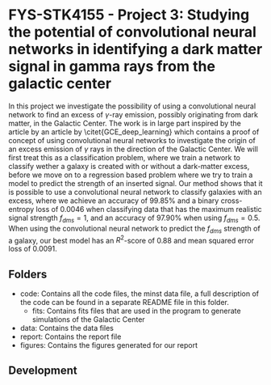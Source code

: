 # FYS-STK4155 - Project 3: Studying the potential of convolutional neural networks in identifying a dark matter signal in gamma rays from the galactic center

In this project we investigate the possibility of using a convolutional neural network to find an excess of $\gamma$-ray emission, possibly originating from dark matter, in the Galactic Center. The work is in large part inspired by the article by an article by \citet{GCE_deep_learning} which contains a proof of concept of using convolutional neural networks to investigate the origin of an excess emission of $\gamma$ rays in the direction of the Galactic Center. We will first treat this as a classification problem, where we train a network to classify wether a galaxy is created with or without a dark-matter excess, before we move on to a regression based problem where we try to train a model to predict the strength of an inserted signal. Our method shows that it is possible to use a convolutional neural network to classify galaxies with an excess, where we achieve an accuracy of $99.85\%$ and a binary cross-entropy loss of $0.0046$ when classifying data that has the maximum realistic signal strength $f_{dms}=1$, and an accuracy of $97.90\%$ when using $f_{dms}=0.5$. When using the convolutional neural network to predict the $f_{dms}$ strength of a galaxy, our best model has an $R^2$-score of $0.88$ and mean squared error loss of $0.0091$.  

## Folders

- code: Contains all the code files, the minst data file, a full description of the code can be found in a separate README file in this folder.
    - fits: Contains fits files that are used in the program to generate simulations of the Galactic Center
- data: Contains the data files
- report: Contains the report file
- figures: Contains the figures generated for our report


## Development
